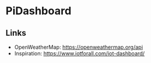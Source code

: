 # PiDashboard 

## Links

- OpenWeatherMap: https://openweathermap.org/api 
- Inspiration: https://www.iotforall.com/iot-dashboard/

